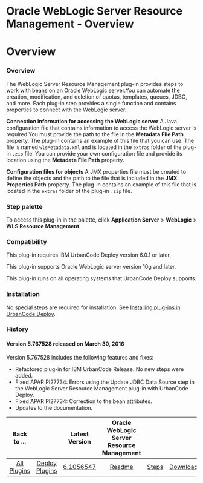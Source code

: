 
Oracle WebLogic Server Resource Management - Overview
=====================================================

# Overview



### Overview




 


The WebLogic Server Resource Management plug-in provides steps to work with beans on an Oracle WebLogic server.You can automate the creation, modification, and deletion of quotas, templates, queues, JDBC, and more. Each plug-in step provides a single function and contains properties to connect with the WebLogic server.


**Connection information for accessing the WebLogic server** A Java configuration file that contains information to access the WebLogic server is required.You must provide the path to the file in the **Metadata File Path** property. The plug-in contains an example of this file that you can use. The file is named `wlsMetadata.xml` and is located in the `extras` folder of the plug-in `.zip` file. You can provide your own configuration file and provide its location using the **Metadata File Path** property.


**Configuration files for objects** A JMX properties file must be created to define the objects and the path to the file that is included in the **JMX Properties Path** property. The plug-in contains an example of this file that is located in the `extras` folder of the plug-in `.zip` file.



### Step palette


To access this plug-in in the palette, click **Application Server** > **WebLogic** > **WLS Resource Management**.


### Compatibility


This plug-in requires IBM UrbanCode Deploy version 6.0.1 or later.


This plug-in supports Oracle WebLogic server version 10g and later.


This plug-in runs on all operating systems that UrbanCode Deploy supports.


### Installation


No special steps are required for installation. See [Installing plug-ins in UrbanCode Deploy](https://www.urbancode.com/resource/installing-plug-ins-in-urbancode-products/ "Installing plug-ins in UrbanCode Deploy").


### History


#### Version 5.767528 released on March 30, 2016


Version 5.767528 includes the following features and fixes:


* Refactored plug-in for IBM UrbanCode Release. No new steps were added.
* Fixed APAR PI27734: Errors using the Update JDBC Data Source step in the WebLogic Server Resource Management plug-in with UrbanCode Deploy.
* Fixed APAR PI27734: Correction to the bean attributes.
* Updates to the documentation.


|Back to ...||Latest Version|Oracle WebLogic Server Resource Management |||
| :---: | :---: | :---: | :---: | :---: | :---: |
|[All Plugins](../../index.md)|[Deploy Plugins](../README.md)|[6.1056547](https://raw.githubusercontent.com/UrbanCode/IBM-UCD-PLUGINS/main/files/plugin-air-WLS-Resource-Management/plugin-air-WLS-Resource-Management-6.1056547.zip)|[Readme](README.md)|[Steps](steps.md)|[Downloads](downloads.md)|
